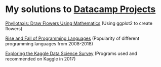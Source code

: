 # My solutions to [Datacamp Projects](https://www.datacamp.com/projects)
[Phyllotaxis: Draw Flowers Using Mathematics](https://github.com/AmadouDiene/Portfolio/tree/main/%20Draw%20Flowers%20Using%20Mathematics) (Using ggplot2 to create flowers)

[Rise and Fall of Programming Languages](https://github.com/AmadouDiene/Portfolio/tree/main/Rise%20and%20Fall%20of%20Programming%20Languages) (Popularity of different programming languages from 2008-2018)

[Exploring the Kaggle Data Science Survey](https://github.com/AmadouDiene/Datacamp_Project_Solutions/tree/main/Exploring%20the%20Kaggle%20Data%20Science%20Survey) (Programs used and recommended on Kaggle in 2017)
